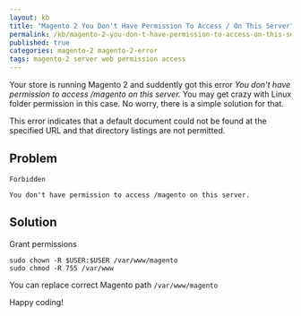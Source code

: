 ```yaml
---
layout: kb
title: "Magento 2 You Don't Have Permission To Access / On This Server"
permalink: /kb/magento-2-you-don-t-have-permission-to-access-on-this-server.html
published: true
categories: magento-2 magento-2-error
tags: magento-2 server web permission access
---
```


Your store is running Magento 2 and suddently got this error *You don't have permission to access /magento on this server.* You may get crazy with Linux folder permission in this case. No worry, there is a simple solution for that.

This error indicates that a default document could not be found at the specified URL and that directory listings are not permitted.

## Problem

~~~
Forbidden

You don't have permission to access /magento on this server.
~~~


## Solution


Grant permissions

~~~
sudo chown -R $USER:$USER /var/www/magento
sudo chmod -R 755 /var/www
~~~

You can replace correct Magento path `/var/www/magento`

Happy coding!


